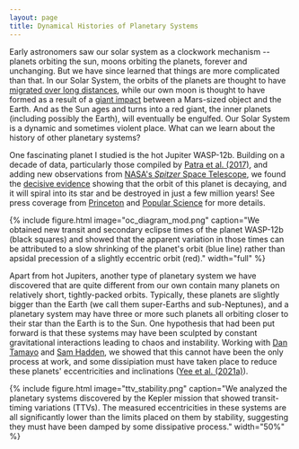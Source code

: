 ```yaml
---
layout: page
title: Dynamical Histories of Planetary Systems
---
```


Early astronomers saw our solar system as a clockwork mechanism -- planets orbiting the sun, moons orbiting the planets, forever and unchanging. But we have since learned that things are more complicated than that. In our Solar System, the orbits of the planets are thought to have [migrated over long distances](https://en.wikipedia.org/wiki/Grand_tack_hypothesis), while our own moon is thought to have formed as a result of a [giant impact](https://en.wikipedia.org/wiki/Giant-impact_hypothesis) between a Mars-sized object and the Earth. And as the Sun ages and turns into a red giant, the inner planets (including possibly the Earth), will eventually be engulfed. Our Solar System is a dynamic and sometimes violent place. What can we learn about the history of other planetary systems?

One fascinating planet I studied is the hot Jupiter WASP-12b. Building on a decade of data, particularly those compiled by [Patra et al. (2017)](https://arxiv.org/abs/1703.06582), and adding new observations from [NASA's _Spitzer_ Space Telescope](https://www.nasa.gov/mission_pages/spitzer/main/index.html), we found the [decisive evidence](https://arxiv.org/abs/1911.09131) showing that the orbit of this planet is decaying, and it will spiral into its star and be destroyed in just a few million years! See press coverage from [Princeton](https://www.princeton.edu/news/2020/01/07/planet-wasp-12b-death-spiral-say-scientists) and [Popular Science](https://www.popsci.com/story/space/exoplanet-dark-wasp12b-death/) for more details.

{% include figure.html image="oc_diagram_mod.png" caption="We obtained new transit and secondary eclipse times of the planet WASP-12b (black squares) and showed that the apparent variation in those times can be attributed to a slow shrinking of the planet's orbit (blue line) rather than apsidal precession of a slightly eccentric orbit (red)." width="full" %}

Apart from hot Jupiters, another type of planetary system we have discovered that are quite different from our own contain many planets on relatively short, tightly-packed orbits. Typically, these planets are slightly bigger than the Earth (we call them super-Earths and sub-Neptunes), and a planetary system may have three or more such planets all orbiting closer to their star than the Earth is to the Sun. One hypothesis that had been put forward is that these systems may have been sculpted by constant gravitational interactions leading to chaos and instability. Working with [Dan Tamayo](https://dtamayo.github.io/) and [Sam Hadden](http://shadden.github.io/), we showed that this cannot have been the only process at work, and some dissipiation must have taken place to reduce these planets' eccentricities and inclinations ([Yee et al. (2021a)](https://arxiv.org/abs/2105.06338)).

{% include figure.html image="ttv_stability.png" caption="We analyzed the planetary systems discovered by the Kepler mission that showed transit-timing variations (TTVs). The measured eccentricities in these systems are all significantly lower than the limits placed on them by stability, suggesting they must have been damped by some dissipative process." width="50%" %}